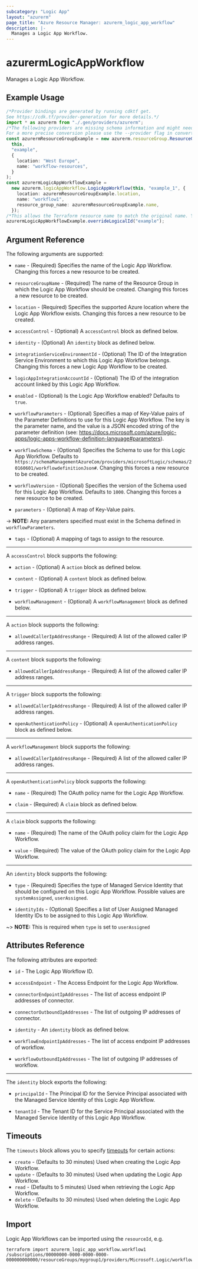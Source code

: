 ```yaml
---
subcategory: "Logic App"
layout: "azurerm"
page_title: "Azure Resource Manager: azurerm_logic_app_workflow"
description: |-
  Manages a Logic App Workflow.
---
```


# azurermLogicAppWorkflow

Manages a Logic App Workflow.

## Example Usage

```typescript
/*Provider bindings are generated by running cdktf get.
See https://cdk.tf/provider-generation for more details.*/
import * as azurerm from "./.gen/providers/azurerm";
/*The following providers are missing schema information and might need manual adjustments to synthesize correctly: azurerm.
For a more precise conversion please use the --provider flag in convert.*/
const azurermResourceGroupExample = new azurerm.resourceGroup.ResourceGroup(
  this,
  "example",
  {
    location: "West Europe",
    name: "workflow-resources",
  }
);
const azurermLogicAppWorkflowExample =
  new azurerm.logicAppWorkflow.LogicAppWorkflow(this, "example_1", {
    location: azurermResourceGroupExample.location,
    name: "workflow1",
    resource_group_name: azurermResourceGroupExample.name,
  });
/*This allows the Terraform resource name to match the original name. You can remove the call if you don't need them to match.*/
azurermLogicAppWorkflowExample.overrideLogicalId("example");

```

## Argument Reference

The following arguments are supported:

*   `name` - (Required) Specifies the name of the Logic App Workflow. Changing this forces a new resource to be created.

*   `resourceGroupName` - (Required) The name of the Resource Group in which the Logic App Workflow should be created. Changing this forces a new resource to be created.

*   `location` - (Required) Specifies the supported Azure location where the Logic App Workflow exists. Changing this forces a new resource to be created.

*   `accessControl` - (Optional) A `accessControl` block as defined below.

*   `identity` - (Optional) An `identity` block as defined below.

*   `integrationServiceEnvironmentId` - (Optional) The ID of the Integration Service Environment to which this Logic App Workflow belongs. Changing this forces a new Logic App Workflow to be created.

*   `logicAppIntegrationAccountId` - (Optional) The ID of the integration account linked by this Logic App Workflow.

*   `enabled` - (Optional) Is the Logic App Workflow enabled? Defaults to `true`.

*   `workflowParameters` - (Optional) Specifies a map of Key-Value pairs of the Parameter Definitions to use for this Logic App Workflow. The key is the parameter name, and the value is a JSON encoded string of the parameter definition (see: <https://docs.microsoft.com/azure/logic-apps/logic-apps-workflow-definition-language#parameters>).

*   `workflowSchema` - (Optional) Specifies the Schema to use for this Logic App Workflow. Defaults to `https://schemaManagementAzureCom/providers/microsoftLogic/schemas/20160601/workflowdefinitionJson#`. Changing this forces a new resource to be created.

*   `workflowVersion` - (Optional) Specifies the version of the Schema used for this Logic App Workflow. Defaults to `1000`. Changing this forces a new resource to be created.

*   `parameters` - (Optional) A map of Key-Value pairs.

\-> **NOTE:** Any parameters specified must exist in the Schema defined in `workflowParameters`.

* `tags` - (Optional) A mapping of tags to assign to the resource.

***

A `accessControl` block supports the following:

*   `action` - (Optional) A `action` block as defined below.

*   `content` - (Optional) A `content` block as defined below.

*   `trigger` - (Optional) A `trigger` block as defined below.

*   `workflowManagement` - (Optional) A `workflowManagement` block as defined below.

***

A `action` block supports the following:

* `allowedCallerIpAddressRange` - (Required) A list of the allowed caller IP address ranges.

***

A `content` block supports the following:

* `allowedCallerIpAddressRange` - (Required) A list of the allowed caller IP address ranges.

***

A `trigger` block supports the following:

*   `allowedCallerIpAddressRange` - (Required) A list of the allowed caller IP address ranges.

*   `openAuthenticationPolicy` - (Optional) A `openAuthenticationPolicy` block as defined below.

***

A `workflowManagement` block supports the following:

* `allowedCallerIpAddressRange` - (Required) A list of the allowed caller IP address ranges.

***

A `openAuthenticationPolicy` block supports the following:

*   `name` - (Required) The OAuth policy name for the Logic App Workflow.

*   `claim` - (Required) A `claim` block as defined below.

***

A `claim` block supports the following:

*   `name` - (Required) The name of the OAuth policy claim for the Logic App Workflow.

*   `value` - (Required) The value of the OAuth policy claim for the Logic App Workflow.

***

An `identity` block supports the following:

*   `type` - (Required) Specifies the type of Managed Service Identity that should be configured on this Logic App Workflow. Possible values are `systemAssigned`, `userAssigned`.

*   `identityIds` - (Optional) Specifies a list of User Assigned Managed Identity IDs to be assigned to this Logic App Workflow.

\~> **NOTE:** This is required when `type` is set to `userAssigned`

## Attributes Reference

The following attributes are exported:

*   `id` - The Logic App Workflow ID.

*   `accessEndpoint` - The Access Endpoint for the Logic App Workflow.

*   `connectorEndpointIpAddresses` - The list of access endpoint IP addresses of connector.

*   `connectorOutboundIpAddresses` - The list of outgoing IP addresses of connector.

*   `identity` - An `identity` block as defined below.

*   `workflowEndpointIpAddresses` - The list of access endpoint IP addresses of workflow.

*   `workflowOutboundIpAddresses` - The list of outgoing IP addresses of workflow.

***

The `identity` block exports the following:

*   `principalId` - The Principal ID for the Service Principal associated with the Managed Service Identity of this Logic App Workflow.

*   `tenantId` - The Tenant ID for the Service Principal associated with the Managed Service Identity of this Logic App Workflow.

## Timeouts

The `timeouts` block allows you to specify [timeouts](https://www.terraform.io/language/resources/syntax#operation-timeouts) for certain actions:

* `create` - (Defaults to 30 minutes) Used when creating the Logic App Workflow.
* `update` - (Defaults to 30 minutes) Used when updating the Logic App Workflow.
* `read` - (Defaults to 5 minutes) Used when retrieving the Logic App Workflow.
* `delete` - (Defaults to 30 minutes) Used when deleting the Logic App Workflow.

## Import

Logic App Workflows can be imported using the `resourceId`, e.g.

```console
terraform import azurerm_logic_app_workflow.workflow1 /subscriptions/00000000-0000-0000-0000-000000000000/resourceGroups/mygroup1/providers/Microsoft.Logic/workflows/workflow1
```
